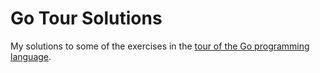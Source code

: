 # Go Tour Solutions
My solutions to some of the exercises in the [tour of the Go programming language](https://go.dev/tour/).
